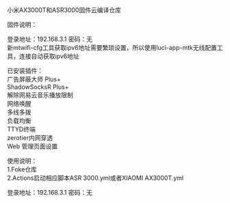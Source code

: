 小米AX3000T和ASR3000固件云编译仓库  
  
固件说明：  

登录地址：192.168.3.1  密码：无   
新mtwifi-cfg工具获取ipv6地址需要繁琐设置，所以使用luci-app-mtk无线配置工具，连接自动获取ipv6地址

已安装插件：  
广告屏蔽大师 Plus+  
ShadowSocksR Plus+  
解除网易云音乐播放限制  
网络唤醒  
多线多拨  
负载均衡  
TTYD终端  
zerotier内网穿透  
Web 管理页面设置  

使用说明：  
1.Foke仓库  
2.Actions启动相应脚本ASR 3000.yml或者XIAOMI AX3000T.yml   
  
登录地址：192.168.3.1  密码：无  
